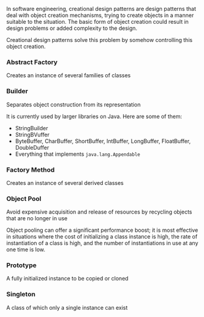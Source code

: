 In software engineering, creational design patterns are design patterns that deal with object creation mechanisms, trying
to create objects in a manner suitable to the situation. The basic form of object creation could result in design problems 
or added complexity to the design. 

Creational design patterns solve this problem by somehow controlling this object creation.

### **Abstract Factory**
Creates an instance of several families of classes

### **Builder**
Separates object construction from its representation

It is currently used by larger libraries on Java. Here are some of them:
- StringBuilder
- StringBVuffer
- ByteBuffer, CharBuffer, ShortBuffer, IntBuffer, LongBuffer, FloatBuffer, DoubleDuffer
- Everything that implements `java.lang.Appendable`

### **Factory Method**
Creates an instance of several derived classes

### **Object Pool**
Avoid expensive acquisition and release of resources by recycling objects that are no longer in use

Object pooling can offer a significant performance boost; it is most effective in situations where the cost of initializing 
a class instance is high, the rate of instantiation of a class is high, and the number of instantiations in use at any one time is low.

### **Prototype**
A fully initialized instance to be copied or cloned

### **Singleton**
A class of which only a single instance can exist